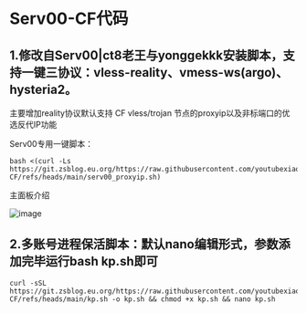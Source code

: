 # Serv00-CF代码
## 1.修改自Serv00|ct8老王与yonggekkk安装脚本，支持一键三协议：vless-reality、vmess-ws(argo)、hysteria2。

主要增加reality协议默认支持 CF vless/trojan 节点的proxyip以及非标端口的优选反代IP功能

Serv00专用一键脚本：
```
bash <(curl -Ls  https://git.zsblog.eu.org/https://raw.githubusercontent.com/youtubexiaoli/Serv00-CF/refs/heads/main/serv00_proxyip.sh)
```

主面板介绍

![image](https://github.com/user-attachments/assets/f88087ff-db65-4570-b9ec-8842879b6b02)


## 2.多账号进程保活脚本：默认nano编辑形式，参数添加完毕运行bash kp.sh即可
```
curl -sSL https://git.zsblog.eu.org/https://raw.githubusercontent.com/youtubexiaoli/Serv00-CF/refs/heads/main/kp.sh -o kp.sh && chmod +x kp.sh && nano kp.sh
```

